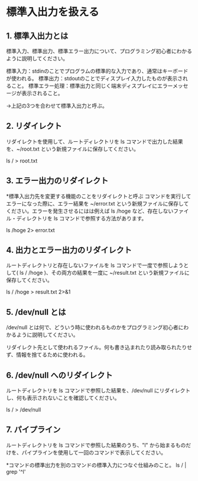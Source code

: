 # 標準入出力を扱える

## 1. 標準入出力とは

標準入力、標準出力、標準エラー出力について、プログラミング初心者にわかるように説明してください。

標準入力：stdinのことでプログラムの標準的な入力であり、通常はキーボードが使われる。
標準出力：stdoutのことでディスプレイ入力したものが表示されること。
標準エラー処理：標準出力と同じく端末ディスプレイにエラーメッセージが表示されること。

→上記の3つを合わせて標準入出力と呼ぶ。

## 2. リダイレクト

リダイレクトを使用して、ルートディレクトリを ls コマンドで出力した結果を、~/root.txt という新規ファイルに保存してください。

ls / > root.txt

## 3. エラー出力のリダイレクト

*標準入出力先を変更する機能のことをリダイレクトと呼ぶ
コマンドを実行してエラーになった際に、エラー結果を ~/error.txt という新規ファイルに保存してください。エラーを発生させるにはは例えば ls /hoge など、存在しないファイル・ディレクトリを ls コマンドで参照する方法があります。

ls /hoge 2> error.txt

## 4. 出力とエラー出力のリダイレクト

ルートディレクトリと存在しないファイルを ls コマンドで一度で参照しようとして( ls / /hoge )、その両方の結果を一度に ~/result.txt という新規ファイルに保存してください。

ls / /hoge > result.txt 2>&1

## 5. /dev/null とは

/dev/null とは何で、どういう時に使われるものかをプログラミング初心者にわかるように説明してください。

リダイレクト先として使われるファイル。何も書き込まれたり読み取られたりせず、情報を捨てるために使われる。


## 6. /dev/null へのリダイレクト

ルートディレクトリを ls コマンドで参照した結果を、/dev/null にリダイレクトし、何も表示されないことを確認してください。

ls / > /dev/null

## 7. パイプライン

ルートディレクトリを ls コマンドで参照した結果のうち、"l" から始まるものだけを、パイプラインを使用して一回のコマンドで表示してください。

*コマンドの標準出力を別のコマンドの標準入力につなぐ仕組みのこと。
ls / | grep '^l'


